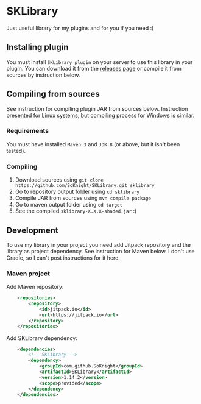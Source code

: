# SKLibrary
Just useful library for my plugins and for you if you need :)

## Installing plugin
You must install `SKLibrary plugin` on your server to use this library in your plugin.
You can download it from the [releases page](https://github.com/SoKnight/SKLibrary/releases) or 
compile it from sources by instruction below.

## Compiling from sources
See instruction for compiling plugin JAR from sources below. Instruction presented for Linux systems, 
but compiling process for Windows is similar.

### Requirements
You must have installed `Maven 3` and `JDK 8` (or above, but it isn't been tested).

### Compiling
1) Download sources using `git clone https://github.com/SoKnight/SKLibrary.git sklibrary`
2) Go to repository output folder using `cd sklibrary`
3) Compile JAR from sources using `mvn compile package`
4) Go to maven output folder using `cd target`
5) See the compiled `sklibrary-X.X.X-shaded.jar` :)

## Development
To use my library in your project you need add Jitpack repository and the library as project dependency. 
See instruction for Maven below. I don't use Gradle, so I can't post instructions for it here.

### Maven project
Add Maven repository:
```xml
    <repositories>
        <repository>
            <id>jitpack.io</id>
            <url>https://jitpack.io</url>
        </repository>
    </repositories>
```
Add SKLibrary dependency:
```xml
    <dependencies>
        <!-- SKLibrary -->
        <dependency>
            <groupId>com.github.SoKnight</groupId>
            <artifactId>SKLibrary</artifactId>
            <version>1.14.2</version>
            <scope>provided</scope>
        </dependency>
    </dependencies>
```
